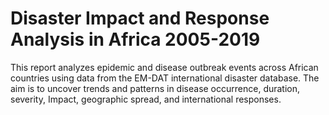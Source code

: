# Disaster Impact and Response Analysis in Africa 2005-2019
This report analyzes epidemic and disease outbreak events across African countries using data from the EM-DAT international disaster database. The aim is to uncover trends and patterns in disease occurrence, duration, severity, Impact, geographic spread, and international responses.
